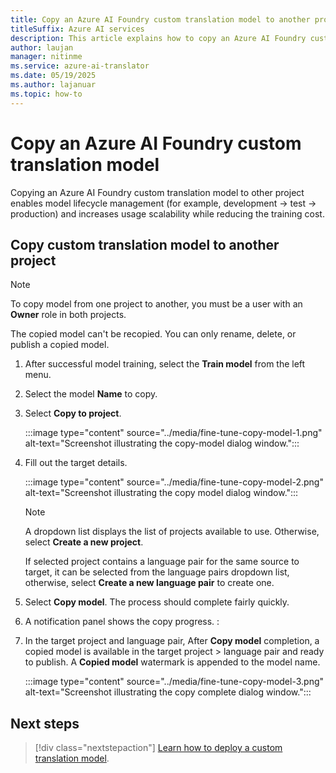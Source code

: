 ```yaml
---
title: Copy an Azure AI Foundry custom translation model to another project.
titleSuffix: Azure AI services
description: This article explains how to copy an Azure AI Foundry custom translation model to another custom translation project.
author: laujan
manager: nitinme
ms.service: azure-ai-translator
ms.date: 05/19/2025
ms.author: lajanuar
ms.topic: how-to
---
```


# Copy an Azure AI Foundry custom translation model

Copying an Azure AI Foundry custom translation model to other project enables model lifecycle management (for example, development → test → production) and increases usage scalability while reducing the training cost.

## Copy custom translation model to another project

   > [!NOTE]
   >
   > To copy model from one project to another, you must be a user with an **Owner** role in both projects.
   >
   > The copied model can't be recopied. You can only rename, delete, or publish a copied model.

1. After successful model training, select the **Train model** from the left menu.

1. Select the model **Name** to copy.

1. Select **Copy to project**.

   :::image type="content" source="../media/fine-tune-copy-model-1.png" alt-text="Screenshot illustrating the copy-model dialog window.":::

1. Fill out the target details.

   :::image type="content" source="../media/fine-tune-copy-model-2.png" alt-text="Screenshot illustrating the copy model dialog window.":::

   > [!NOTE]
      >
      > A dropdown list displays the list of projects available to use. Otherwise, select **Create a new project**.
      >
      > If selected project contains a language pair for the same source to target, it can be selected from the language pairs dropdown list, otherwise, select **Create a new language pair** to create one.

1. Select **Copy model**. The process should complete fairly quickly.

1. A notification panel shows the copy progress. :

1. In the target project and language pair, After **Copy model** completion, a copied model is available in the target project > language pair and ready to publish. A **Copied model** watermark is appended to the model name.

   :::image type="content" source="../media/fine-tune-copy-model-3.png" alt-text="Screenshot illustrating the copy complete dialog window.":::

## Next steps

> [!div class="nextstepaction"]
> [Learn how to deploy a custom translation model](deploy-model.md).
